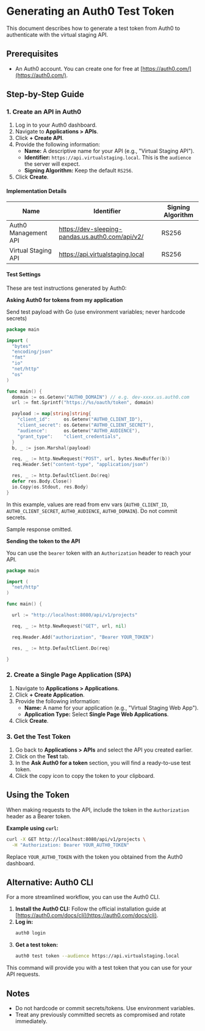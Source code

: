 # Generating an Auth0 Test Token

This document describes how to generate a test token from Auth0 to authenticate with the virtual staging API.

## Prerequisites

- An Auth0 account. You can create one for free at [https://auth0.com/](https://auth0.com/).

## Step-by-Step Guide

### 1. Create an API in Auth0

1.  Log in to your Auth0 dashboard.
2.  Navigate to **Applications > APIs**.
3.  Click **+ Create API**.
4.  Provide the following information:
    - **Name:** A descriptive name for your API (e.g., "Virtual Staging API").
    - **Identifier:** `https://api.virtualstaging.local`. This is the `audience` the server will expect.
    - **Signing Algorithm:** Keep the default `RS256`.
5.  Click **Create**.

#### Implementation Details

| Name                 | Identifier                                       | Signing Algorithm |
| -------------------- | ------------------------------------------------ | ----------------- |
| Auth0 Management API | https://dev-sleeping-pandas.us.auth0.com/api/v2/ | RS256             |
| Virtual Staging API  | https://api.virtualstaging.local                 | RS256             |

#### Test Settings

These are test instructions generated by Auth0:

**Asking Auth0 for tokens from my application**

Send test payload with Go (use environment variables; never hardcode secrets)

```go
package main

import (
  "bytes"
  "encoding/json"
  "fmt"
  "io"
  "net/http"
  "os"
)

func main() {
  domain := os.Getenv("AUTH0_DOMAIN") // e.g. dev-xxxx.us.auth0.com
  url := fmt.Sprintf("https://%s/oauth/token", domain)

  payload := map[string]string{
    "client_id":     os.Getenv("AUTH0_CLIENT_ID"),
    "client_secret": os.Getenv("AUTH0_CLIENT_SECRET"),
    "audience":      os.Getenv("AUTH0_AUDIENCE"),
    "grant_type":    "client_credentials",
  }
  b, _ := json.Marshal(payload)

  req, _ := http.NewRequest("POST", url, bytes.NewBuffer(b))
  req.Header.Set("content-type", "application/json")

  res, _ := http.DefaultClient.Do(req)
  defer res.Body.Close()
  io.Copy(os.Stdout, res.Body)
}
```

In this example, values are read from env vars (`AUTH0_CLIENT_ID`, `AUTH0_CLIENT_SECRET`, `AUTH0_AUDIENCE`, `AUTH0_DOMAIN`). Do not commit secrets.

Sample response omitted.

**Sending the token to the API**

You can use the `bearer` token with an `Authorization` header to reach your API.

```go
package main

import (
  "net/http"
)

func main() {

  url := "http://localhost:8080/api/v1/projects"

  req, _ := http.NewRequest("GET", url, nil)

  req.Header.Add("authorization", "Bearer YOUR_TOKEN")

  res, _ := http.DefaultClient.Do(req)

}
```

### 2. Create a Single Page Application (SPA)

1.  Navigate to **Applications > Applications**.
2.  Click **+ Create Application**.
3.  Provide the following information:
    - **Name:** A name for your application (e.g., "Virtual Staging Web App").
    - **Application Type:** Select **Single Page Web Applications**.
4.  Click **Create**.

### 3. Get the Test Token

1.  Go back to **Applications > APIs** and select the API you created earlier.
2.  Click on the **Test** tab.
3.  In the **Ask Auth0 for a token** section, you will find a ready-to-use test token.
4.  Click the copy icon to copy the token to your clipboard.

## Using the Token

When making requests to the API, include the token in the `Authorization` header as a Bearer token.

**Example using `curl`:**

```bash
curl -X GET http://localhost:8080/api/v1/projects \
  -H "Authorization: Bearer YOUR_AUTH0_TOKEN"
```

Replace `YOUR_AUTH0_TOKEN` with the token you obtained from the Auth0 dashboard.

## Alternative: Auth0 CLI

For a more streamlined workflow, you can use the Auth0 CLI.

1.  **Install the Auth0 CLI:** Follow the official installation guide at [https://auth0.com/docs/cli](https://auth0.com/docs/cli).
2.  **Log in:**
    ```bash
    auth0 login
    ```
3.  **Get a test token:**
    ```bash
    auth0 test token --audience https://api.virtualstaging.local
    ```

This command will provide you with a test token that you can use for your API requests.

## Notes

- Do not hardcode or commit secrets/tokens. Use environment variables.
- Treat any previously committed secrets as compromised and rotate immediately.

